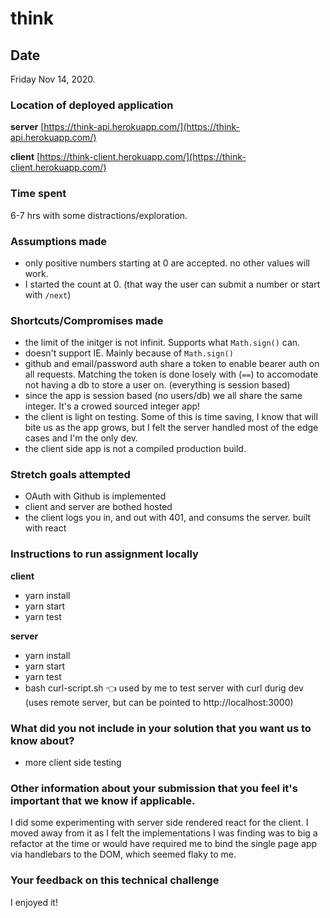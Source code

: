 # think

## Date

Friday Nov 14, 2020.

### Location of deployed application

**server** [https://think-api.herokuapp.com/](https://think-api.herokuapp.com/)

**client** [https://think-client.herokuapp.com/](https://think-client.herokuapp.com/)

### Time spent

6-7 hrs with some distractions/exploration.

### Assumptions made

- only positive numbers starting at 0 are accepted. no other values will work.
- I started the count at 0. (that way the user can submit a number or start with `/next`)

### Shortcuts/Compromises made

- the limit of the initger is not infinit. Supports what `Math.sign()` can.
- doesn't support IE. Mainly because of `Math.sign()`
- github and email/password auth share a token to enable bearer auth on all requests. Matching the token is done losely with (`==`) to accomodate not having a db to store a user on. (everything is session based)
- since the app is session based (no users/db) we all share the same integer. It's a crowed sourced integer app!
- the client is light on testing. Some of this is time saving, I know that will bite us as the app grows, but I felt the server handled most of the edge cases and I'm the only dev.
- the client side app is not a compiled production build.

### Stretch goals attempted

- OAuth with Github is implemented
- client and server are bothed hosted
- the client logs you in, and out with 401, and consums the server. built with react

### Instructions to run assignment locally

**client**

- yarn install
- yarn start
- yarn test

**server**

- yarn install
- yarn start
- yarn test
- bash curl-script.sh 👈 used by me to test server with curl durig dev (uses remote server, but can be pointed to http://localhost:3000)

### What did you not include in your solution that you want us to know about?

- more client side testing

### Other information about your submission that you feel it's important that we know if applicable.

  I did some experimenting with server side rendered react for the client. I moved away from it as I felt the implementations I was finding was to big a refactor at the time or would have required me to bind the single page app via handlebars to the DOM, which seemed flaky to me.

### Your feedback on this technical challenge

I enjoyed it! 